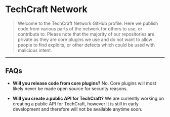 # TechCraft Network
> Welcome to the TechCraft Network GitHub profile. Here we publish code from various parts of the network for others to use, or contribute to. Please note that the majority of our repositories are private as they are core plugins we use and do not want to allow people to find exploits, or other defects which could be used with malicious intent.

---

## FAQs
- **Will you release code from core plugins?**
No. Core plugins will most likely never be made open source for security reasons.

- **Will you create a public API for TechCraft?**
We are currently working on creating a public API for TechCraft, however it is still in early development and therefore will not be available anytime soon.
